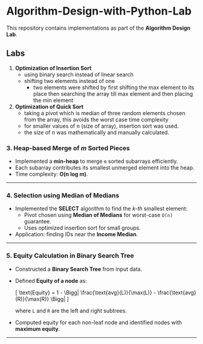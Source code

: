 # **Algorithm-Design-with-Python-Lab**
This repository contains implementations as part of the **Algorithm Design Lab**.

## **Labs**
1. **Optimization of Insertion Sort**
   - using binary search instead of linear search
   - shifting two elements instead of one
       - two elements were shifted by first shifting the max element to its place then searching the array till max element and then placing the min element
2. **Optimization of Quick Sort**
   - taking a pivot which is median of three random elements chosen from the array, this avoids the worst case time complexity
   - for smaller values of n (size of array), insertion sort was used.
   - the size of n was mathematically and manually calculated.
### 3. Heap-based Merge of *m* Sorted Pieces  
- Implemented a **min-heap** to merge `m` sorted subarrays efficiently.  
- Each subarray contributes its smallest unmerged element into the heap.  
- Time complexity: **O(n log m)**.  

---

### 4. Selection using Median of Medians  
- Implemented the **SELECT** algorithm to find the *k-th* smallest element:  
  - Pivot chosen using **Median of Medians** for worst-case `O(n)` guarantee.  
  - Uses optimized insertion sort for small groups.  
- Application: finding IDs near the **Income Median**.  

---

### 5. Equity Calculation in Binary Search Tree  
- Constructed a **Binary Search Tree** from input data.  
- Defined **Equity of a node** as:  

  \[
  \text{Equity} = 1 - \Bigg| \frac{\text{avg}(L)}{\max(L)} - \frac{\text{avg}(R)}{\max(R)} \Bigg|
  \]

  where `L` and `R` are the left and right subtrees.  
- Computed equity for each non-leaf node and identified nodes with **maximum equity**.  

---

